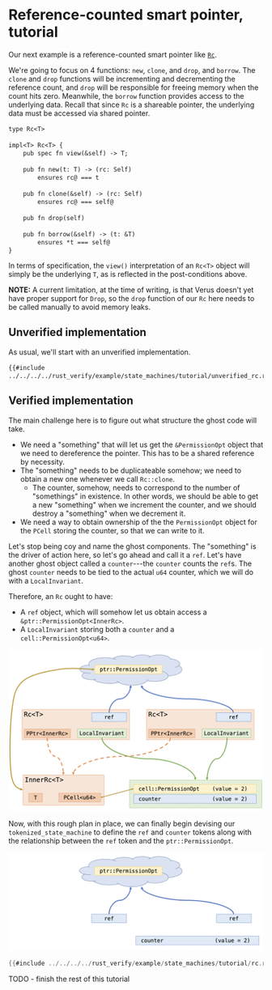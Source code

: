 # Reference-counted smart pointer, tutorial

Our next example is a reference-counted smart pointer like
[`Rc`](https://doc.rust-lang.org/std/rc/struct.Rc.html).

We're going to focus on 4 functions: `new`, `clone`, and `drop`, and `borrow`.
The `clone` and `drop` functions will be incrementing and decrementing
the reference count, and `drop` will be responsible for freeing memory when
the count hits zero.
Meanwhile, the `borrow` function provides access to the underlying data.
Recall that since `Rc` is a shareable pointer, the underlying data must be
accessed via shared pointer.

```rust,ignore
type Rc<T>

impl<T> Rc<T> {
    pub spec fn view(&self) -> T;

    pub fn new(t: T) -> (rc: Self)
        ensures rc@ === t

    pub fn clone(&self) -> (rc: Self)
        ensures rc@ === self@

    pub fn drop(self)

    pub fn borrow(&self) -> (t: &T)
        ensures *t === self@
}
```

In terms of specification, the `view()` interpretation of an `Rc<T>` object
will simply be the underlying `T`, as is reflected in the post-conditions above.

**NOTE:** A current limitation, at the time of writing, is that
Verus doesn't yet have proper support for `Drop`,
so the `drop` function of our `Rc` here needs to be called manually to avoid
memory leaks.

## Unverified implementation

As usual, we'll start with an unverified implementation.

```rust,ignore
{{#include ../../../../rust_verify/example/state_machines/tutorial/unverified_rc.rs:full}}
```

## Verified implementation

The main challenge here is to figure out what structure the ghost code will take.

 * We need a "something" that will let us get the `&PermissionOpt` object that we need
    to dereference the pointer. This has to be a shared reference by necessity.
 * The "something" needs to be duplicateable somehow; we need to obtain a new one whenever
    we call `Rc::clone`.
     * The counter, somehow, needs to correspond to the number of "somethings" in existence.
       In other words, we should be able to get a new "something" when we increment
       the counter, and we should destroy a "something" when we decrement it.
 * We need a way to obtain ownership of the the `PermissionOpt` object for the `PCell`
    storing the counter, so that we can write to it.

Let's stop being coy and name the ghost components. The "something" is the driver of action
here, so let's go ahead and call it a `ref`.
Let's have another ghost object called a `counter`---the `counter` counts the `ref`s.
The ghost `counter` needs to be tied to the actual `u64` counter,
which we will do with a `LocalInvariant`.

Therefore, an `Rc` ought to have:

 * A `ref` object, which will somehow let us obtain access a `&ptr::PermissionOpt<InnerRc>`.
 * A `LocalInvariant` storing both a `counter` and a `cell::PermissionOpt<u64>`.

![Graphic visualization of the ghost structure of the Rc](../graphics/rc-ghost-diagram.png)

Now, with this rough plan in place, we can finally begin devising our `tokenized_state_machine`
to define the `ref` and `counter` tokens along with the relationship between the
`ref` token and the `ptr::PermissionOpt`.

![Graphic visualization of the ghost structure of the Rc](../graphics/rc-ghost-diagram-ghost-only.png)

```rust
{{#include ../../../../rust_verify/example/state_machines/tutorial/rc.rs:fields}}
```

TODO - finish the rest of this tutorial
